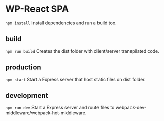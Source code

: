 
# WP-React SPA

`npm install` Install dependencies and run a build too.

## build

`npm run build` Creates the dist folder with client/server transpilated code.

## production

`npm start` Start a Express server that host static files on dist folder.

## development

`npm run dev` Start a Express server and route files to webpack-dev-middleware/webpack-hot-middleware.
